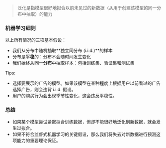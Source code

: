 >泛化是指模型很好地拟合以前未见过的新数据（从用于创建该模型的同一分布中抽取）的能力


### 机器学习细则
以上所有情况的三项基本假设：

* 我们从分布中随机抽取**独立同分布 (i.i.d.)**的样本
* 分布是**平稳**的：分布不会随时间发生变化
* 我们始终从**同一分布**中抽取样本：包括训练集、验证集和测试集


Tips:

* 选择要展示的广告的模型。如果该模型在某种程度上根据用户以前看过的广告选择广告，则会违背 i.i.d. 假设。
* 用户的购买行为会出现季节性变化，这会违反平稳性。

### 总结
* 如果某个模型尝试紧密拟合训练数据，但却不能很好地泛化到新数据，就会发生过拟合。
* 如果不符合监督式机器学习的关键假设，那么我们将失去对新数据进行预测这项能力的重要理论保证。